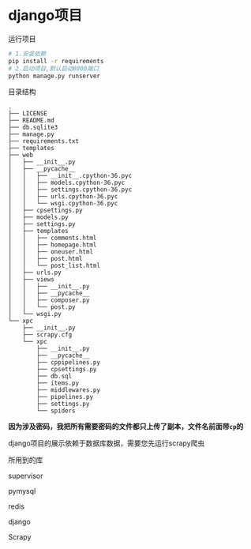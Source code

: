 # django项目



运行项目

```bash
# 1.安装依赖
pip install -r requirements
# 2.启动项目,默认启动8000端口
python manage.py runserver
```



目录结构

```
.
├── LICENSE
├── README.md
├── db.sqlite3
├── manage.py
├── requirements.txt
├── templates
├── web
│   ├── __init__.py
│   ├── __pycache__
│   │   ├── __init__.cpython-36.pyc
│   │   ├── models.cpython-36.pyc
│   │   ├── settings.cpython-36.pyc
│   │   ├── urls.cpython-36.pyc
│   │   └── wsgi.cpython-36.pyc
│   ├── cpsettings.py
│   ├── models.py
│   ├── settings.py
│   ├── templates
│   │   ├── comments.html
│   │   ├── homepage.html
│   │   ├── oneuser.html
│   │   ├── post.html
│   │   └── post_list.html
│   ├── urls.py
│   ├── views
│   │   ├── __init__.py
│   │   ├── __pycache__
│   │   ├── composer.py
│   │   └── post.py
│   └── wsgi.py
└── xpc
    ├── __init__.py
    ├── scrapy.cfg
    └── xpc
        ├── __init__.py
        ├── __pycache__
        ├── cppipelines.py
        ├── cpsettings.py
        ├── db.sql
        ├── items.py
        ├── middlewares.py
        ├── pipelines.py
        ├── settings.py
        └── spiders

```



**因为涉及密码，我把所有需要密码的文件都只上传了副本，文件名前面带`cp`的**



django项目的展示依赖于数据库数据，需要您先运行scrapy爬虫



所用到的库

supervisor

pymysql

redis

django

Scrapy

